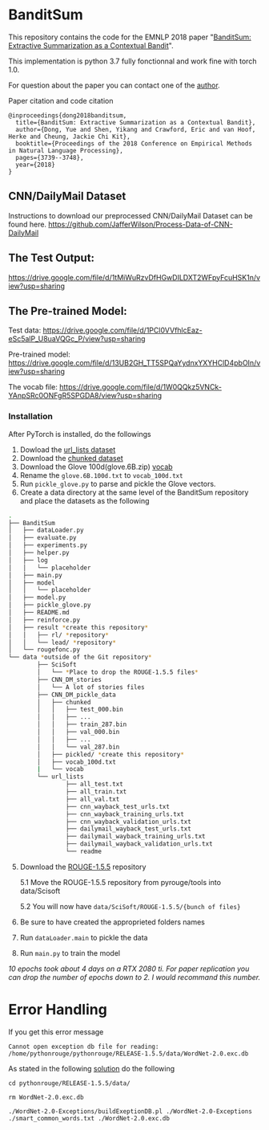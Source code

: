 # BanditSum
This repository contains the code for the EMNLP 2018 paper "[BanditSum: Extractive Summarization as a Contextual Bandit](https://arxiv.org/abs/1809.09672)". 

This implementation is python 3.7 fully fonctionnal and work fine with torch 1.0.

For question about the paper you can contact one of the [author](yue.dong2@mail.mcgill.ca).

Paper citation and code citation
```
@inproceedings{dong2018banditsum,
  title={BanditSum: Extractive Summarization as a Contextual Bandit},
  author={Dong, Yue and Shen, Yikang and Crawford, Eric and van Hoof, Herke and Cheung, Jackie Chi Kit},
  booktitle={Proceedings of the 2018 Conference on Empirical Methods in Natural Language Processing},
  pages={3739--3748},
  year={2018}
}
```

## CNN/DailyMail Dataset
Instructions to download our preprocessed CNN/DailyMail Dataset can be found here.
https://github.com/JafferWilson/Process-Data-of-CNN-DailyMail

## The Test Output:
https://drive.google.com/file/d/1tMiWuRzvDfHGwDILDXT2WFpyFcuHSK1n/view?usp=sharing

## The Pre-trained Model:

Test data: https://drive.google.com/file/d/1PCl0VVfhlcEaz-eSc5alP_U8uaVQGc_P/view?usp=sharing

Pre-trained model: https://drive.google.com/file/d/13UB2GH_TT5SPQaYydnxYXYHClD4pbOIn/view?usp=sharing

The vocab file: https://drive.google.com/file/d/1W0QQkz5VNCk-YAnpSRc0ONFgR5SPGDA8/view?usp=sharing

### Installation
After PyTorch is installed, do the followings 

1. Dowload the [url_lists dataset](https://github.com/abisee/cnn-dailymail)
2. Download the [chunked dataset](https://github.com/JafferWilson/Process-Data-of-CNN-DailyMail)
3. Download the Glove 100d(glove.6B.zip) [vocab](https://nlp.stanford.edu/projects/glove/)
4. Rename the `glove.6B.100d.txt` to `vocab_100d.txt`
5. Run `pickle_glove.py` to parse and pickle the Glove vectors.
4. Create a data directory at the same level of the BanditSum repository and place the datasets as the following
```bash
.
├── BanditSum
│   ├── dataLoader.py
│   ├── evaluate.py
│   ├── experiments.py
│   ├── helper.py
│   ├── log
│   │   └── placeholder
│   ├── main.py
│   ├── model
│   │   └── placeholder
│   ├── model.py
│   ├── pickle_glove.py
│   ├── README.md
│   ├── reinforce.py
│   ├── result *create this repository*
│   │   ├── rl/ *repository*
│   │   └── lead/ *repository*
│   └── rougefonc.py
└── data *outside of the Git repository*
        ├── SciSoft 
        │   └── *Place to drop the ROUGE-1.5.5 files*
        ├── CNN_DM_stories
        │   └── A lot of stories files
        ├── CNN_DM_pickle_data
        │   ├── chunked
        │   │   ├── test_000.bin
        │   │   ├── ...
        │   │   ├── train_287.bin
        │   │   ├── val_000.bin
        │   │   ├── ...
        │   │   └── val_287.bin
        │   ├── pickled/ *create this repository*
        │   ├── vocab_100d.txt
        |   └── vocab
        └── url_lists
                ├── all_test.txt
                ├── all_train.txt
                ├── all_val.txt
                ├── cnn_wayback_test_urls.txt
                ├── cnn_wayback_training_urls.txt
                ├── cnn_wayback_validation_urls.txt
                ├── dailymail_wayback_test_urls.txt
                ├── dailymail_wayback_training_urls.txt
                ├── dailymail_wayback_validation_urls.txt
                └── readme
```
5. Download the [ROUGE-1.5.5](https://github.com/andersjo/pyrouge) repository
   
   5.1 Move the ROUGE-1.5.5 repository from pyrouge/tools into data/Scisoft
   
   5.2 You will now have `data/SciSoft/ROUGE-1.5.5/{bunch of files}`

4. Be sure to have created the approprieted folders names
3. Run `dataLoader.main` to pickle the data
4. Run `main.py` to train the model

*10 epochs took about 4 days on a RTX 2080 ti. For paper replication you can drop the number of epochs down to 2. I would recommand this number.*

# Error Handling
If you get this error message
```
Cannot open exception db file for reading: /home/pythonrouge/pythonrouge/RELEASE-1.5.5/data/WordNet-2.0.exc.db
```

As stated in the following [solution](https://libraries.io/github/tagucci/pythonrouge) do the following

```
cd pythonrouge/RELEASE-1.5.5/data/
```
```
rm WordNet-2.0.exc.db
```
```
./WordNet-2.0-Exceptions/buildExeptionDB.pl ./WordNet-2.0-Exceptions ./smart_common_words.txt ./WordNet-2.0.exc.db
```
